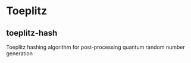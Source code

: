 # Toeplitz

toeplitz-hash
--------

Toeplitz hashing algorithm for post-processing quantum random number generation
